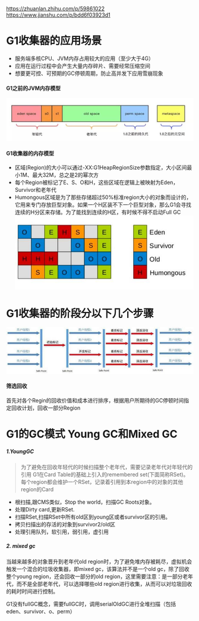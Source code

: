 https://zhuanlan.zhihu.com/p/59861022
https://www.jianshu.com/p/bdd6f03923d1

# G1收集器的应用场景
- 服务端多核CPU、JVM内存占用较大的应用（至少大于4G）
- 应用在运行过程中会产生大量内存碎片、需要经常压缩空间
- 想要更可控、可预期的GC停顿周期，防止高并发下应用雪崩现象

#### G1之前的JVM内存模型
![](/assets/v2-f0dce4cd9774335782e20e01a14fb55a_hd.jpg)

#### G1收集器的内存模型
- 区域(Region)的大小可以通过-XX:G1HeapRegionSize参数指定，大小区间最小1M、最大32M，总之是2的幂次方
- 每个Region被标记了E、S、O和H，这些区域在逻辑上被映射为Eden，Survivor和老年代
- Humongous区域是为了那些存储超过50%标准region大小的对象而设计的，它用来专门存放巨型对象。如果一个H区装不下一个巨型对象，那么G1会寻找连续的H分区来存储。为了能找到连续的H区，有时候不得不启动Full GC
![](/assets/v2-8f3ff3c893b1460062885e5122adf4bb_hd.jpg)

# G1收集器的阶段分以下几个步骤
![](/assets/v2-2658c595b28461db9d6c25ae99d41508_hd.jpg)
#### 筛选回收
首先对各个Regin的回收价值和成本进行排序，根据用户所期待的GC停顿时间指定回收计划，回收一部分Region

# G1的GC模式 Young GC和Mixed GC
##### 1.YoungGC
> 为了避免在回收年轻代的时候扫描整个老年代，需要记录老年代对年轻代的引用
G1在Card Table的基础上引入的remembered set(下面简称RSet)。每个region都会维护一个RSet，记录着引用到本region中的对象的其他region的Card

- 根扫描,跟CMS类似，Stop the world，扫描GC Roots对象。
- 处理Dirty card,更新RSet.
- 扫描RSet,扫描RSet中所有old区到young区或者survivor区的引用。
- 拷贝扫描出的存活的对象到survivor2/old区
- 处理引用队列，软引用，弱引用，虚引用

##### 2. mixed gc

当越来越多的对象晋升到老年代old region时，为了避免堆内存被耗尽，虚拟机会触发一个混合的垃圾收集器，即mixed gc，该算法并不是一个old gc，除了回收整个young region，还会回收一部分的old region，这里需要注意：是一部分老年代，而不是全部老年代，可以选择哪些old region进行收集，从而可以对垃圾回收的耗时时间进行控制。

G1没有fullGC概念，需要fullGC时，调用serialOldGC进行全堆扫描（包括eden、survivor、o、perm）


